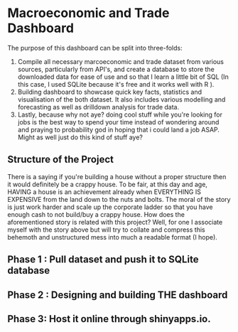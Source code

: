 # Macroeconomic and Trade Dashboard

The purpose of this dashboard can be split into three-folds:

1.  Compile all necessary marcoeconomic and trade dataset from various sources, particularly from API's, and create a database to store the downloaded data for ease of use and so that I learn a little bit of SQL (In this case, I used SQLite because it's free and it works well with R ).
2.  Building dashboard to showcase quick key facts, statistics and visualisation of the both dataset. It also includes various modelling and forecasting as well as drilldown analysis for trade data.
3.  Lastly, because why not aye? doing cool stuff while you're looking for jobs is the best way to spend your time instead of wondering around and praying to probability god in hoping that i could land a job ASAP. Might as well just do this kind of stuff aye?

## Structure of the Project

There is a saying if you're building a house without a proper structure then it would definitely be a crappy house. To be fair, at this day and age, HAVING a house is an achievement already when EVERYTHING IS EXPENSIVE from the land down to the nuts and bolts. The moral of the story is just work harder and scale up the corporate ladder so that you have enough cash to not build/buy a crappy house. How does the aforementioned story is related with this project? Well, for one I associate myself with the story above but will try to collate and compress this behemoth and unstructured mess into much a readable format (I hope).

## Phase 1 : Pull dataset and push it to SQLite database

## Phase 2 : Designing and building THE dashboard 

## Phase 3: Host it online through shinyapps.io.
